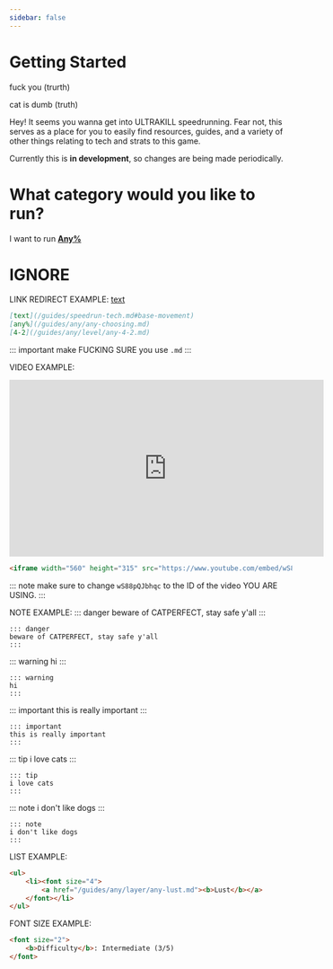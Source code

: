 ```yaml
---
sidebar: false
---
```


# Getting Started

fuck you (trurth)

cat is dumb (truth)

Hey! It seems you wanna get into ULTRAKILL speedrunning. Fear not, this serves
as a place for you to easily find resources, guides, and a variety of other things relating to tech and strats to this game.

Currently this is **in development**, so changes are being made periodically.

# What category would you like to run?

I want to run [**Any%**](/guides/any/any-choosing.md)

# IGNORE

LINK REDIRECT EXAMPLE:
[text](/guides/speedrun-tech.md#base-movement)
```md
[text](/guides/speedrun-tech.md#base-movement)
[any%](/guides/any/any-choosing.md)
[4-2](/guides/any/level/any-4-2.md)
```
::: important
make FUCKING SURE you use `.md`
:::

VIDEO EXAMPLE:
<iframe width="560" height="315" src="https://www.youtube.com/embed/wS88pQJbhqc" frameborder="0" allow="accelerometer; autoplay; clipboard-write; encrypted-media; gyroscope; picture-in-picture" allowfullscreen></iframe>

```html
<iframe width="560" height="315" src="https://www.youtube.com/embed/wS88pQJbhqc" frameborder="0" allow="accelerometer; autoplay; clipboard-write; encrypted-media; gyroscope; picture-in-picture" allowfullscreen></iframe>
```

::: note
make sure to change `wS88pQJbhqc` to the ID of the video YOU ARE USING.
:::

NOTE EXAMPLE:
::: danger
beware of CATPERFECT, stay safe y'all
:::

```
::: danger
beware of CATPERFECT, stay safe y'all
:::
```

::: warning
hi
:::

```
::: warning
hi
:::
```

::: important
this is really important
:::

```
::: important
this is really important
:::
```

::: tip
i love cats
:::

```
::: tip
i love cats
:::
```

::: note
i don't like dogs
:::

```
::: note
i don't like dogs
:::
```

LIST EXAMPLE:
```html
<ul>
    <li><font size="4">
        <a href="/guides/any/layer/any-lust.md"><b>Lust</b></a>
    </font></li>
</ul>
```

FONT SIZE EXAMPLE:
```html
<font size="2">
    <b>Difficulty</b>: Intermediate (3/5)
</font>
```
